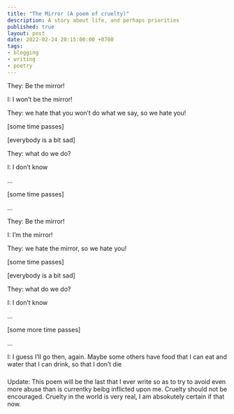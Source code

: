 ```yaml
---
title: "The Mirror (A poem of cruelty)"
description: A story about life, and perhaps priorities
published: true
layout: post
date: 2022-02-24 20:15:00:00 +0700
tags:
- blogging
- writing
- poetry
--- 
```

They: Be the mirror!

I: I won’t be the mirror!

They: we hate that you won’t do what we say, so we hate you!

[some time passes]

[everybody is a bit sad]

They: what do we do?

I: I don’t know

...

[some time passes]

...

They: Be the mirror!

I: I’m the mirror!

They: we hate the mirror, so we hate you!

[some time passes]

[everybody is a bit sad]

They: what do we do?

I: I don’t know

...

[some more time passes]

...

I: I guess I’ll go then, again. Maybe some others have food that I can eat and water that I can drink, so that I don’t die

###

Update: This poem will be the last that I ever write so as to try to avoid even more abuse than is currentky beibg inflicted upon me. Cruelty should not be encouraged. Cruelty in the world is very real,  I am absokutely certain if that now.